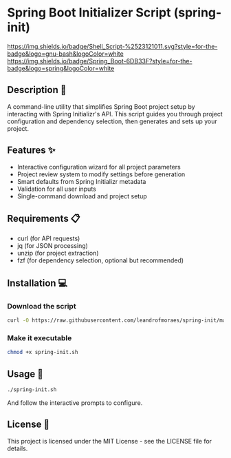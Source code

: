 # Spring Boot Initializer Script (spring-init)
https://img.shields.io/badge/Shell_Script-%2523121011.svg?style=for-the-badge&logo=gnu-bash&logoColor=white
https://img.shields.io/badge/Spring_Boot-6DB33F?style=for-the-badge&logo=spring&logoColor=white

## Description 📖
A command-line utility that simplifies Spring Boot project setup by interacting with Spring Initializr's API. This script guides you through project configuration and dependency selection, then generates and sets up your project.

## Features ✨
- Interactive configuration wizard for all project parameters
- Project review system to modify settings before generation
- Smart defaults from Spring Initializr metadata
- Validation for all user inputs
- Single-command download and project setup

## Requirements 📋

- curl (for API requests)
- jq (for JSON processing)
- unzip (for project extraction)
- fzf (for dependency selection, optional but recommended)

## Installation 💻

### Download the script
```bash
curl -O https://raw.githubusercontent.com/leandrofmoraes/spring-init/main/spring-init.sh
```

### Make it executable
```bash
chmod +x spring-init.sh
```

## Usage 🚀
```bash
./spring-init.sh
```
And follow the interactive prompts to configure.


## License 📄
This project is licensed under the MIT License - see the LICENSE file for details.

